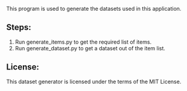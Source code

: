 This program is used to generate the datasets used in this application.

## Steps:

1. Run generate_items.py to get the required list of items.
2. Run generate_dataset.py to get a dataset out of the item list.

## License:

This dataset generator is licensed under the terms of the MIT License. 
